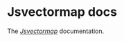 # Jsvectormap docs

The *[Jsvectormap](https://themustafaomar.com/open-source/jsvectormap)* documentation.